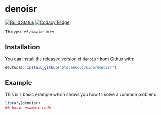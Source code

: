 # denoisr

<!-- badges: start -->
[![Build Status](https://travis-ci.org/StevenGolovkine/denoisr.svg?branch=master)](https://travis-ci.org/StevenGolovkine/denoisr)
[![Codacy Badge](https://api.codacy.com/project/badge/Grade/d5b2b6c6083c4d269ace4a8a1b8103b3)](https://www.codacy.com/manual/StevenGolovkine/denoisr?utm_source=github.com&amp;utm_medium=referral&amp;utm_content=StevenGolovkine/denoisr&amp;utm_campaign=Badge_Grade)
<!-- badges: end -->

The goal of `denoisr` is to ...

## Installation

You can install the released version of `denoisr` from [Github](https://github.com/StevenGolovkine/denoisr) with:

``` r
devtools::install_github("StevenGolovkine/denoisr")
```

## Example

This is a basic example which shows you how to solve a common problem:

``` r
library(denoisr)
## basic example code
```